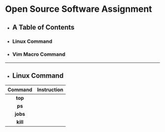 # Open Source Software Assignment 

+ ## A Table of Contents
+ ### Linux Command
+ ### Vim Macro Command

---

+ ## Linux Command

|Command|Instruction|
|:---:|:---:|
|__top__||
|__ps__||
|__jobs__||
|__kill__||
